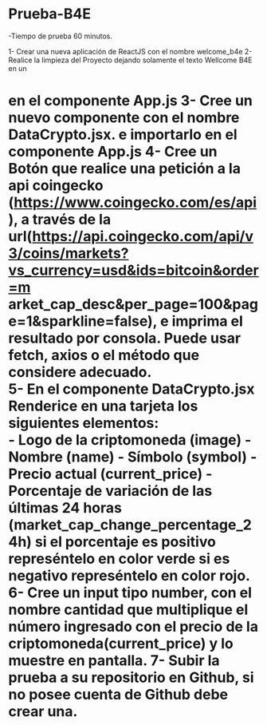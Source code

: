 # Prueba-B4E

-Tiempo de prueba 60 minutos.

1- Crear una nueva aplicación de ReactJS con el nombre welcome_b4e 
2- Realice la limpieza del Proyecto dejando solamente el texto Wellcome B4E en un <h1> en el componente App.js 
3- Cree un nuevo componente con el nombre DataCrypto.jsx. e importarlo en el componente App.js 
4- Cree un Botón que realice una petición a la api coingecko (https://www.coingecko.com/es/api), a través de la url(https://api.coingecko.com/api/v3/coins/markets?vs_currency=usd&ids=bitcoin&order=m arket_cap_desc&per_page=100&page=1&sparkline=false), e imprima el resultado por consola. Puede usar fetch, axios o el método que considere adecuado.  
5- En el componente DataCrypto.jsx Renderice en una tarjeta los siguientes elementos:  
    - Logo de la criptomoneda (image) 
    - Nombre (name) 
    - Símbolo (symbol) 
    - Precio actual (current_price) 
    - Porcentaje de variación de las últimas 24 horas 
      (market_cap_change_percentage_24h) si el porcentaje es positivo represéntelo en color verde si es negativo represéntelo en color rojo. 
6- Cree un input tipo number, con el nombre cantidad que multiplique el número ingresado con el precio de la criptomoneda(current_price) y lo muestre en pantalla. 
7- Subir la prueba a su repositorio en Github, si no posee cuenta de Github debe crear una.  
